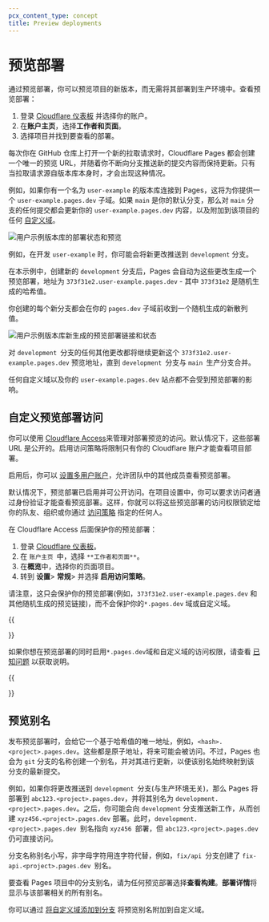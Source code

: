 ```yaml
---
pcx_content_type: concept
title: Preview deployments
---
```


# 预览部署

通过预览部署，你可以预览项目的新版本，而无需将其部署到生产环境中。查看预览部署：

1. 登录 [Cloudflare 仪表板](https://dash.cloudflare.com/login) 并选择你的账户。
2. 在**账户主页**，选择**工作者和页面**。
3. 选择项目并找到要查看的部署。

每次你在 GitHub 仓库上打开一个新的拉取请求时，Cloudflare Pages 都会创建一个唯一的预览 URL，并随着你不断向分支推送新的提交内容而保持更新。只有当拉取请求源自版本库本身时，才会出现这种情况。

例如，如果你有一个名为 `user-example` 的版本库连接到 Pages，这将为你提供一个 `user-example.pages.dev` 子域。如果 `main` 是你的默认分支，那么对 `main` 分支的任何提交都会更新你的 `user-example.pages.dev` 内容，以及附加到该项目的任何 [自定义域](/pages/configuration/custom-domains/)。

![用户示例版本库的部署状态和预览](/images/pages/platform/preview-deployment-mergedone.png)

例如，在开发 `user-example` 时，你可能会将新更改推送到 `development` 分支。

在本示例中，创建新的 `development` 分支后，Pages 会自动为这些更改生成一个预览部署，地址为 `373f31e2.user-example.pages.dev` - 其中 `373f31e2` 是随机生成的哈希值。

你创建的每个新分支都会在你的 `pages.dev` 子域前收到一个随机生成的新散列值。

![用户示例版本库新生成的预览部署链接和状态](/images/pages/platform/preview-deployment-generated.png)

对 `development `分支的任何其他更改都将继续更新这个 `373f31e2.user-example.pages.dev` 预览地址，直到 `development `分支与 `main `生产分支合并。

任何自定义域以及你的 `user-example.pages.dev` 站点都不会受到预览部署的影响。

## 自定义预览部署访问

你可以使用 [Cloudflare Access](/cloudflare-one/policies/access/)来管理对部署预览的访问。默认情况下，这些部署 URL 是公开的。启用访问策略将限制只有你的 Cloudflare 账户才能查看项目部署。

启用后，你可以 [设置多用户账户](/fundamentals/setup/manage-members/)，允许团队中的其他成员查看预览部署。

默认情况下，预览部署已启用并可公开访问。在项目设置中，你可以要求访问者通过身份验证才能查看预览部署。这样，你就可以将这些预览部署的访问权限锁定给你的队友、组织或你通过 [访问策略](/cloudflare-one/policies/) 指定的任何人。

在 Cloudflare Access 后面保护你的预览部署：

1. 登录 [Cloudflare 仪表板](https://dash.cloudflare.com/login)。
2. 在 `账户主页 `中，选择 `**工作者和页面**`。
3. 在**概览**中，选择你的页面项目。
4. 转到 **设置**> **常规**> 并选择 **启用访问策略**。

请注意，这只会保护你的预览部署(例如，`373f31e2.user-example.pages.dev` 和其他随机生成的预览链接)，而不会保护你的`*.pages.dev` 域或自定义域。

{{<Aside note="warning">}}

如果你想在预览部署的同时启用`*.pages.dev`域和自定义域的访问权限，请查看 [已知问题](/pages/platform/known-issues/#enable-access-on-your-pagesdev-domain) 以获取说明。

{{</Aside>}}

## 预览别名

发布预览部署时，会给它一个基于哈希值的唯一地址，例如，`<hash>.<project>.pages.dev`。这些都是原子地址，将来可能会被访问。不过，Pages 也会为 `git` 分支的名称创建一个别名，并对其进行更新，以便该别名始终映射到该分支的最新提交。

例如，如果你将更改推送到 `development `分支(与生产环境无关)，那么 Pages 将部署到 `abc123.<project>.pages.dev`，并将其别名为 `development.<project>.pages.dev`。之后，你可能会向 `development` 分支推送新工作，从而创建 `xyz456.<project>.pages.dev` 部署。此时，`development.<project>.pages.dev `别名指向 `xyz456 `部署，但 `abc123.<project>.pages.dev `仍可直接访问。

分支名称别名小写，非字母字符用连字符代替，例如，`fix/api `分支创建了 `fix-api.<project>.pages.dev `别名。

要查看 Pages 项目中的分支别名，请为任何预览部署选择**查看构建**。**部署详情**将显示与该部署相关的所有别名。

你可以通过 [将自定义域添加到分支](https://developers.cloudflare.com/pages/how-to/custom-branch-aliases/) 将预览别名附加到自定义域。